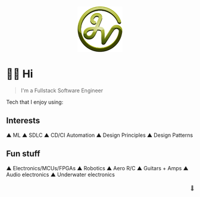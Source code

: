 <p align="center">
  <a href="https://jvk.to"><img src="./assets/img/jvk-logo.svg" alt="jv-k logo" width="120"></a>
</p>

# 👋🏻 Hi

> I'm a Fullstack Software Engineer

<!--
  Icons from:
    https://github.com/simple-icons/simple-icons
    https://simpleicons.org/?q=chart
    https://github.com/simpleicons/simpleicons.now.sh
    https://simpleicons.vercel.app/git/F05032
-->

<!-- Icons are generated from src/data/mystack.yml -->
Tech that I enjoy using:
<!-- START mystack -->
<!-- END mystack -->

## Interests

▲ ML ▲ SDLC ▲ CD/CI Automation ▲ Design Principles ▲ Design Patterns

## Fun stuff

▲ Electronics/MCUs/FPGAs ▲ Robotics ▲ Aero R/C ▲ Guitars + Amps ▲ Audio electronics ▲ Underwater electronics

<p align="right">
  <sub><a href="https://github.com/jv-k/jv-k" alt="generated dynamically">🤖</a></sub>
</p>

<!-- Made with 🖤 -->
